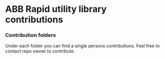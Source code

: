 <h1>ABB Rapid utility library contributions</h1>
<h3>Contribution folders</h3>
Under each folder you can find a single persons contributions.
Feel free to contact repo owner to contribute.
